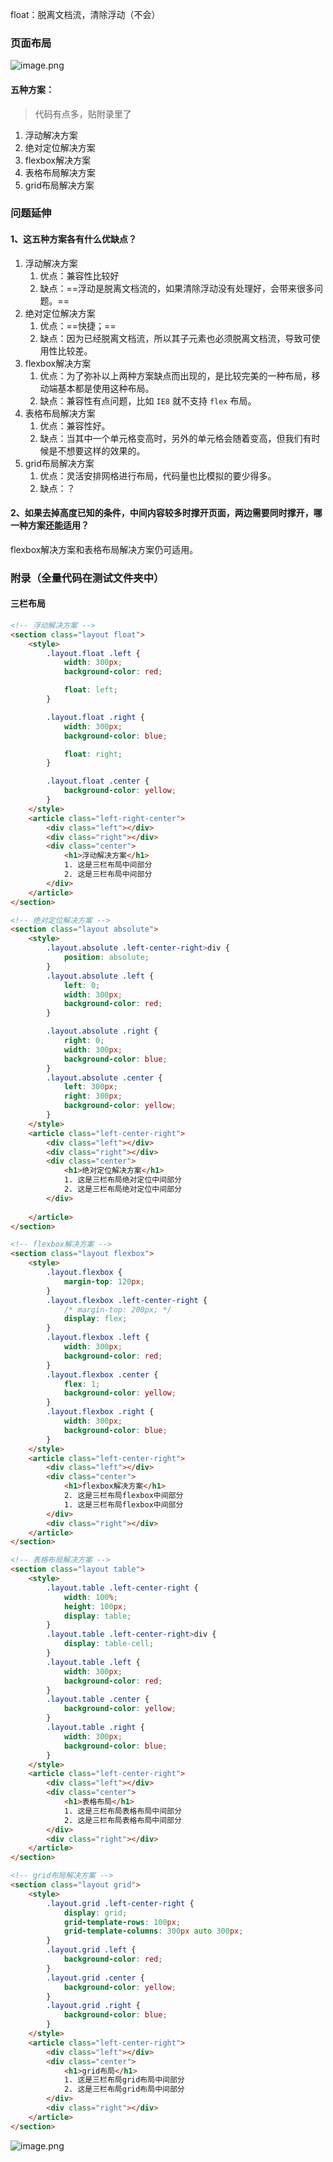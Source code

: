float：脱离文档流，清除浮动（不会）

### 页面布局

 ![image.png](https://cdn.nlark.com/yuque/0/2022/png/23138217/1641108832559-e9db0d82-565f-4d9f-acdd-c2a5465c76a1.png) 

#### 五种方案：

> 代码有点多，贴附录里了

1. 浮动解决方案
2. 绝对定位解决方案
3. flexbox解决方案
4. 表格布局解决方案
5. grid布局解决方案

### 问题延伸

#### 1、这五种方案各有什么优缺点？

1. 浮动解决方案
   1. 优点：兼容性比较好
   2. 缺点：==浮动是脱离文档流的，如果清除浮动没有处理好，会带来很多问题。==
2. 绝对定位解决方案
   1. 优点：==快捷；==
   2. 缺点：因为已经脱离文档流，所以其子元素也必须脱离文档流，导致可使用性比较差。
3. flexbox解决方案
   1. 优点：为了弥补以上两种方案缺点而出现的，是比较完美的一种布局，移动端基本都是使用这种布局。
   2. 缺点：兼容性有点问题，比如 `IE8` 就不支持 `flex` 布局。
4. 表格布局解决方案
   1. 优点：兼容性好。
   2. 缺点：当其中一个单元格变高时，另外的单元格会随着变高，但我们有时候是不想要这样的效果的。
5. grid布局解决方案
   1. 优点：灵活安排网格进行布局，代码量也比模拟的要少得多。
   2. 缺点：？

#### 2、如果去掉高度已知的条件，中间内容较多时撑开页面，两边需要同时撑开，哪一种方案还能适用？

flexbox解决方案和表格布局解决方案仍可适用。



### 附录（全量代码在测试文件夹中）

#### 三栏布局

```html
<!-- 浮动解决方案 -->
<section class="layout float">
    <style>
        .layout.float .left {
            width: 300px;
            background-color: red;

            float: left;
        }

        .layout.float .right {
            width: 300px;
            background-color: blue;

            float: right;
        }

        .layout.float .center {
            background-color: yellow;
        }
    </style>
    <article class="left-right-center">
        <div class="left"></div>
        <div class="right"></div>
        <div class="center">
            <h1>浮动解决方案</h1>
            1. 这是三栏布局中间部分
            2. 这是三栏布局中间部分
        </div>
    </article>
</section>

<!-- 绝对定位解决方案 -->
<section class="layout absolute">
    <style>
        .layout.absolute .left-center-right>div {
            position: absolute;
        }
        .layout.absolute .left {
            left: 0;
            width: 300px;
            background-color: red;
        }

        .layout.absolute .right {
            right: 0;
            width: 300px;
            background-color: blue;
        }
        .layout.absolute .center {
            left: 300px;
            right: 300px;
            background-color: yellow;
        }
    </style>
    <article class="left-center-right">
        <div class="left"></div>
        <div class="right"></div>
        <div class="center">
            <h1>绝对定位解决方案</h1>
            1. 这是三栏布局绝对定位中间部分
            2. 这是三栏布局绝对定位中间部分
        </div>
        
    </article>
</section>

<!-- flexbox解决方案 -->
<section class="layout flexbox">
    <style>
        .layout.flexbox {
            margin-top: 120px;
        }
        .layout.flexbox .left-center-right {
            /* margin-top: 200px; */
            display: flex;
        }
        .layout.flexbox .left {
            width: 300px;
            background-color: red;
        }
        .layout.flexbox .center {
            flex: 1;
            background-color: yellow;
        }
        .layout.flexbox .right {
            width: 300px;
            background-color: blue;
        }
    </style>
    <article class="left-center-right">
        <div class="left"></div>
        <div class="center">
            <h1>flexbox解决方案</h1>
            2. 这是三栏布局flexbox中间部分
            1. 这是三栏布局flexbox中间部分
        </div>
        <div class="right"></div>
    </article>
</section>

<!-- 表格布局解决方案 -->
<section class="layout table">
    <style>
        .layout.table .left-center-right {
            width: 100%;
            height: 100px;
            display: table;
        }
        .layout.table .left-center-right>div {
            display: table-cell;
        }
        .layout.table .left {
            width: 300px;
            background-color: red;
        }
        .layout.table .center {
            background-color: yellow;
        }
        .layout.table .right {
            width: 300px;
            background-color: blue;
        }
    </style>
    <article class="left-center-right">
        <div class="left"></div>
        <div class="center">
            <h1>表格布局</h1>
            1. 这是三栏布局表格布局中间部分
            2. 这是三栏布局表格布局中间部分
        </div>
        <div class="right"></div>
    </article>
</section>

<!-- grid布局解决方案 -->
<section class="layout grid">
    <style>
        .layout.grid .left-center-right {
            display: grid;
            grid-template-rows: 100px;
            grid-template-columns: 300px auto 300px;
        }
        .layout.grid .left {
            background-color: red;
        }
        .layout.grid .center {
            background-color: yellow;
        }
        .layout.grid .right {
            background-color: blue;
        }
    </style>
    <article class="left-center-right">
        <div class="left"></div>
        <div class="center">
            <h1>grid布局</h1>
            1. 这是三栏布局grid布局中间部分
            2. 这是三栏布局grid布局中间部分
        </div>
        <div class="right"></div>
    </article>
</section>
```

 ![image.png](https://cdn.nlark.com/yuque/0/2022/png/23138217/1641111770567-9ca42633-bb60-47ba-ac53-b471d1ed5654.png) 





































